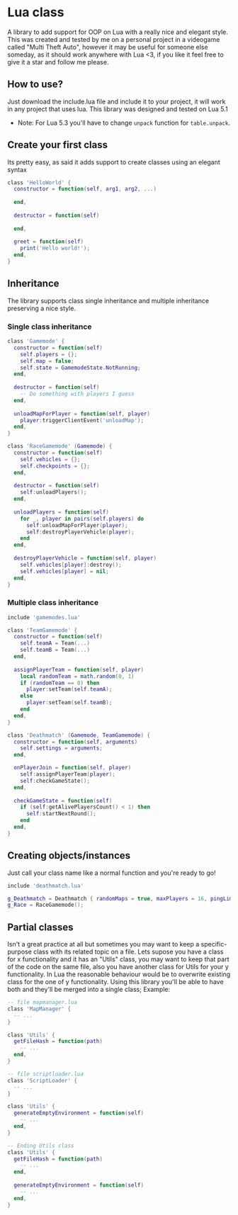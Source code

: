 # Lua class
A library to add support for OOP on Lua with a really nice and elegant style. This was created and tested by me on a personal project in a videogame called "Multi Theft Auto", however it may be useful for someone else someday, as it should work anywhere with Lua <3, if you like it feel free to give it a star and follow me please.

## How to use?
Just download the include.lua file and include it to your project, it will work in any project that uses lua. This library was designed and tested on Lua 5.1
* Note: For Lua 5.3 you'll have to change `unpack` function for `table.unpack`.

## Create your first class
Its pretty easy, as said it adds support to create classes using an elegant syntax

```Lua
class 'HelloWorld' {
  constructor = function(self, arg1, arg2, ...)
  
  end,
  
  destructor = function(self)
  
  end,
  
  greet = function(self)
    print('Hello world!');
  end,
}
```

## Inheritance
The library supports class single inheritance and multiple inheritance preserving a nice style.

### Single class inheritance
```Lua
class 'Gamemode' {
  constructor = function(self)
    self.players = {};
    self.map = false;
    self.state = GamemodeState.NotRunning;
  end,
  
  destructor = function(self)
    -- Do something with players I guess
  end,
  
  unloadMapForPlayer = function(self, player)
    player:triggerClientEvent('unloadMap');
  end,
}

class 'RaceGamemode' (Gamemode) {
  constructor = function(self)
    self.vehicles = {};
    self.checkpoints = {};
  end,
  
  destructor = function(self)
    self:unloadPlayers();
  end,
  
  unloadPlayers = function(self)
    for _, player in pairs(self.players) do
      self:unloadMapForPlayer(player);
      self:destroyPlayerVehicle(player);
    end
  end,
  
  destroyPlayerVehicle = function(self, player)
    self.vehicles[player]:destroy();
    self.vehicles[player] = nil;
  end,
}
```

### Multiple class inheritance
```Lua
include 'gamemodes.lua'

class 'TeamGamemode' {
  constructor = function(self)
    self.teamA = Team(...)
    self.teamB = Team(...)
  end,
  
  assignPlayerTeam = function(self, player)
    local randomTeam = math.random(0, 1)
    if (randomTeam == 0) then
      player:setTeam(self.teamA);
    else
      player:setTeam(self.teamB);
    end
  end,
}

class 'Deathmatch' (Gamemode, TeamGamemode) {
  constructor = function(self, arguments)
    self.settings = arguments;
  end,

  onPlayerJoin = function(self, player)
    self:assignPlayerTeam(player);
    self:checkGameState();
  end,
  
  checkGameState = function(self)
    if (self:getAlivePlayersCount() < 1) then
      self:startNextRound();
    end
  end,
}
```

## Creating objects/instances
Just call your class name like a normal function and you're ready to go!

```Lua
include 'deathmatch.lua'

g_Deathmatch = Deathmatch { randomMaps = true, maxPlayers = 16, pingLimit = 280 };
g_Race = RaceGamemode();
```

## Partial classes
Isn't a great practice at all but sometimes you may want to keep a specific-purpose class with its related topic on a file. Lets supose you have a class for x functionality and it has an "Utils" class, you may want to keep that part of the code on the same file, also you have another class for Utils for your y functionality. In Lua the reasonable behaviour would be to overwrite existing class for the one of y functionality. Using this library you'll be able to have both and they'll be merged into a single class; Example:

```Lua
-- file mapmanager.lua
class 'MapManager' {
  -- ...
}

class 'Utils' {
  getFileHash = function(path)
    -- ...
  end,
}

-- file scriptloader.lua
class 'ScriptLoader' {
  -- ...
}

class 'Utils' {
  generateEmptyEnvironment = function(self)
    -- ...
  end,
}

-- Ending Utils class
class 'Utils' {
  getFileHash = function(path)
    -- ...
  end,
  
  generateEmptyEnvironment = function(self)
    -- ...
  end,
}
```
